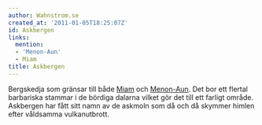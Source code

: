 ```yaml
---
author: Wahnstrom.se
created_at: '2011-01-05T18:25:07Z'
id: Askbergen
links:
  mention:
  - 'Menon-Aun'
  - Miam
title: Askbergen
---
```


Bergskedja som gränsar till både [Miam] och [Menon-Aun]. Det bor ett flertal barbariska stammar i de
bördiga dalarna vilket gör det till ett farligt område. Askbergen har fått sitt namn av de askmoln
som då och då skymmer himlen efter våldsamma vulkanutbrott.

  [Miam]: Miam
  [Menon-Aun]: Menon-Aun